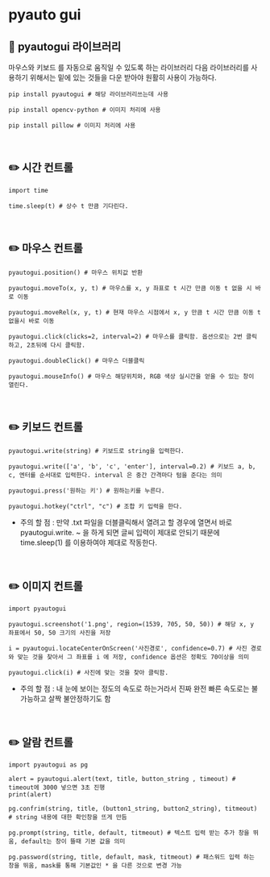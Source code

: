 # pyauto gui

## 📖 pyautogui 라이브러리
마우스와 키보드 를 자동으로 움직일 수 있도록 하는 라이브러리
다음 라이브러리를 사용하기 위해서는 밑에 있는 것들을 다운 받아야 원활히 사용이 가능하다.

```
pip install pyautogui # 해당 라이브러리쓰는데 사용

pip install opencv-python # 이미지 처리에 사용

pip install pillow # 이미지 처리에 사용
```

<br>

## ✏️ 시간 컨트롤
```
import time

time.sleep(t) # 상수 t 만큼 기다린다.
```

<br>

## ✏️ 마우스 컨트롤
```
pyautogui.position() # 마우스 위치값 반환

pyautogui.moveTo(x, y, t) # 마우스를 x, y 좌표로 t 시간 만큼 이동 t 없을 시 바로 이동

pyautogui.moveRel(x, y, t) # 현재 마우스 시점에서 x, y 만큼 t 시간 만큼 이동 t 없을시 바로 이동

pyautogui.click(clicks=2, interval=2) # 마우스를 클릭함. 옵션으로는 2번 클릭하고, 2초뒤에 다시 클릭함.

pyautogui.doubleClick() # 마우스 더블클릭

pyautogui.mouseInfo() # 마우스 해당위치와, RGB 색상 실시간을 얻을 수 있는 창이 열린다.
```

<br>

## ✏️ 키보드 컨트롤
```
pyautogui.write(string) # 키보드로 string을 입력한다. 

pyautogui.write(['a', 'b', 'c', 'enter'], interval=0.2) # 키보드 a, b, c, 엔터를 순서대로 입력한다. interval 은 중간 간격마다 텀을 준다는 의미

pyautogui.press('원하는 키') # 원하는키를 누른다.

pyautogui.hotkey("ctrl", "c") # 조합 키 입력을 한다.
```

- 주의 할 점 : 만약 .txt 파일을 더블클릭해서 열려고 할 경우에 열면서 바로 pyautogui.write. ~ 을 하게 되면 글씨 입력이 제대로 안되기 때문에 time.sleep(1) 를 이용하여야 제대로 작동한다.

<br>

## ✏️ 이미지 컨트롤

```
import pyautogui

pyautogui.screenshot('1.png', region=(1539, 705, 50, 50)) # 해당 x, y 좌표에서 50, 50 크기의 사진을 저장

i = pyautogui.locateCenterOnScreen('사진경로', confidence=0.7) # 사진 경로와 맞는 것을 찾아서 그 좌표를 i 에 저장, confidence 옵션은 정확도 70이상을 의미

pyautogui.click(i) # 사진에 맞는 것을 찾아 클릭함.
```

- 주의 할 점 : 내 눈에 보이는 정도의 속도로 하는거라서 진짜 완전 빠른 속도로는 불가능하고 살짝 불안정하기도 함

<br>

## ✏️ 알람 컨트롤

```
import pyautogui as pg

alert = pyautogui.alert(text, title, button_string , timeout) # timeout에 3000 넣으면 3초 진행
print(alert)

pg.confrim(string, title, (button1_string, button2_string), titmeout) # string 내용에 대한 확인창을 뜨게 만듬

pg.prompt(string, title, default, titmeout) # 텍스트 입력 받는 추가 창을 뛰움, default는 창이 뜰때 기본 값을 의미

pg.password(string, title, default, mask, titmeout) # 패스워드 입력 하는 창을 뛰움, mask를 통해 기본값인 * 을 다른 것으로 변경 가능
```

